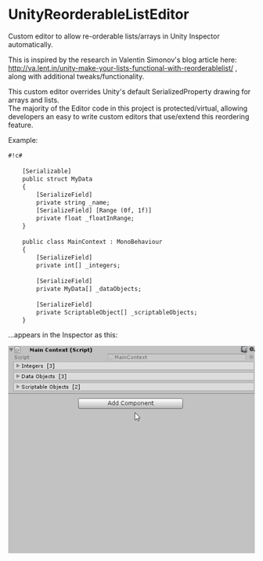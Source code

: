 # UnityReorderableListEditor #

Custom editor to allow re-orderable lists/arrays in Unity Inspector automatically.

This is inspired by the research in Valentin Simonov's blog article here: http://va.lent.in/unity-make-your-lists-functional-with-reorderablelist/ , along with additional tweaks/functionality.

This custom editor overrides Unity's default SerializedProperty drawing for arrays and lists.  
The majority of the Editor code in this project is protected/virtual, allowing developers an easy to write custom editors that use/extend this reordering feature.  
  
Example:  

```
#!c#

    [Serializable]
    public struct MyData
    {
        [SerializeField]
        private string _name;
        [SerializeField] [Range (0f, 1f)]
        private float _floatInRange;
    }

    public class MainContext : MonoBehaviour
    {
        [SerializeField]
        private int[] _integers;

        [SerializeField]
        private MyData[] _dataObjects;

        [SerializeField]
        private ScriptableObject[] _scriptableObjects;
    }
```  
  
...appears in the Inspector as this:  

![ReorderableListEditor.gif](Andeart.UnityLabs.ReorderableListEditor.gif)